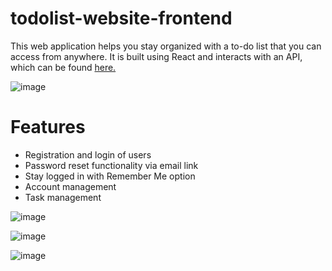 # todolist-website-frontend
This web application helps you stay organized with a to-do list that you can access from anywhere. It is built using React and interacts with an API, which can be found [here.](https://github.com/ArthurAndCode/todolist-website-backend)

![image](https://github.com/user-attachments/assets/69f69102-f771-4f0b-8c9b-555cdc6b0ef4)

# Features
* Registration and login of users
* Password reset functionality via email link
* Stay logged in with Remember Me option
* Account management
* Task management

![image](https://github.com/user-attachments/assets/ec299f50-c476-400d-8544-89a007ad5f21)

![image](https://github.com/user-attachments/assets/1455d612-f86d-46e9-859b-b39f6fcf1b3b)

![image](https://github.com/user-attachments/assets/549d5a63-eb17-483b-a232-fd2d224ce38c)
